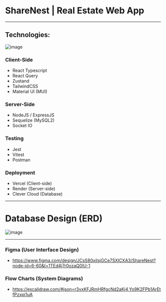# ShareNest | Real Estate Web App

---

## Technologies:

![image](https://github.com/user-attachments/assets/5768aa8e-5958-486f-8eaf-991d10d34ea2)

### Client-Side

- React Typescript
- React Query
- Zustand
- TailwindCSS
- Material UI (MUI)

### Server-Side

- NodeJS / ExpressJS
- Sequelize (MySQL2)
- Socket IO

### Testing

- Jest
- Vitest
- Postman

### Deployment

- Vercel (Client-side)
- Render (Server-side)
- Clever Cloud (Database)

---
# Database Design (ERD)

![image](https://github.com/user-attachments/assets/9f3369f5-10d4-4310-91eb-6fa286a179d1)

---

### Figma (User Interface Design)

- https://www.figma.com/design/JCsS80xiIsjGCe7SXlCXA3/ShareNest?node-id=6-60&t=1TEd4j7r0ozaQ0IU-1

### Flow Charts (System Diagrams)

- https://excalidraw.com/#json=r3vxKFJRmHRfgcNd2aKj4,Yo9K2FPb1ArEtfPzxpi1uA
